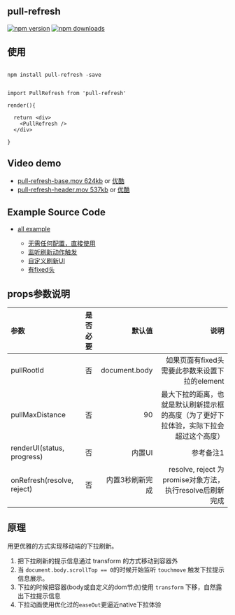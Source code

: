 ## pull-refresh

[![npm version](https://badge.fury.io/js/pull-refresh.svg)](https://badge.fury.io/js/pull-refresh) [![npm downloads](https://img.shields.io/npm/dm/pull-refresh.svg?style=flat-square)](https://www.npmjs.com/package/pull-refresh)




## 使用


````
  
npm install pull-refresh -save

````

````

import PullRefresh from 'pull-refresh'

render(){

  return <div>
    <PullRefresh />
  </div>

}

````

## Video demo

* [pull-refresh-base.mov 624kb](./example/video/pull-refresh-base.mov) or [优酷](http://v.youku.com/v_show/id_XMzI0ODM4Njc1Ng==.html)
* [pull-refresh-header.mov 537kb](./example/video/pull-refresh-header.mov) or [优酷](http://v.youku.com/v_show/id_XMzI0ODM4NzEyNA==.html)

## Example Source Code

* [all example](./example/)
  
  * [无需任何配置，直接使用](./example/src/base.js)
  * [监听刷新动作触发](./example/src/demo2.js)
  * [自定义刷新UI](./example/src/demo3.js)
  * [有fixed头](./example/src/demo4.js)


## props参数说明



| 参数  | 是否必要  | 默认值 | 说明 |
|:------------- |:---------------:| -------------:|-------------:|
| pullRootId    | 否              | document.body |  如果页面有fixed头需要此参数来设置下拉的element    |
| pullMaxDistance| 否        |  90  | 最大下拉的距离，也就是默认刷新提示框的高度（为了更好下拉体验，实际下拉会超过这个高度） |
| renderUI(status, progress) | 否        |   内置UI  | 参考备注1 |
| onRefresh(resolve, reject) | 否        |   内置3秒刷新完成  | resolve, reject 为promise对象方法，执行resolve后刷新完成 |






## 原理

用更优雅的方式实现移动端的下拉刷新。

1. 把下拉刷新的提示信息通过 transform 的方式移动到容器外
2. 当 `document.body.scrollTop == 0`的时候开始监听 `touchmove` 触发下拉提示信息展示。
3. 下拉的时候把容器(body或自定义的dom节点)使用 `transform` 下移，自然露出下拉提示信息
4. 下拉动画使用优化过的`easeOut`更逼近native下拉体验


